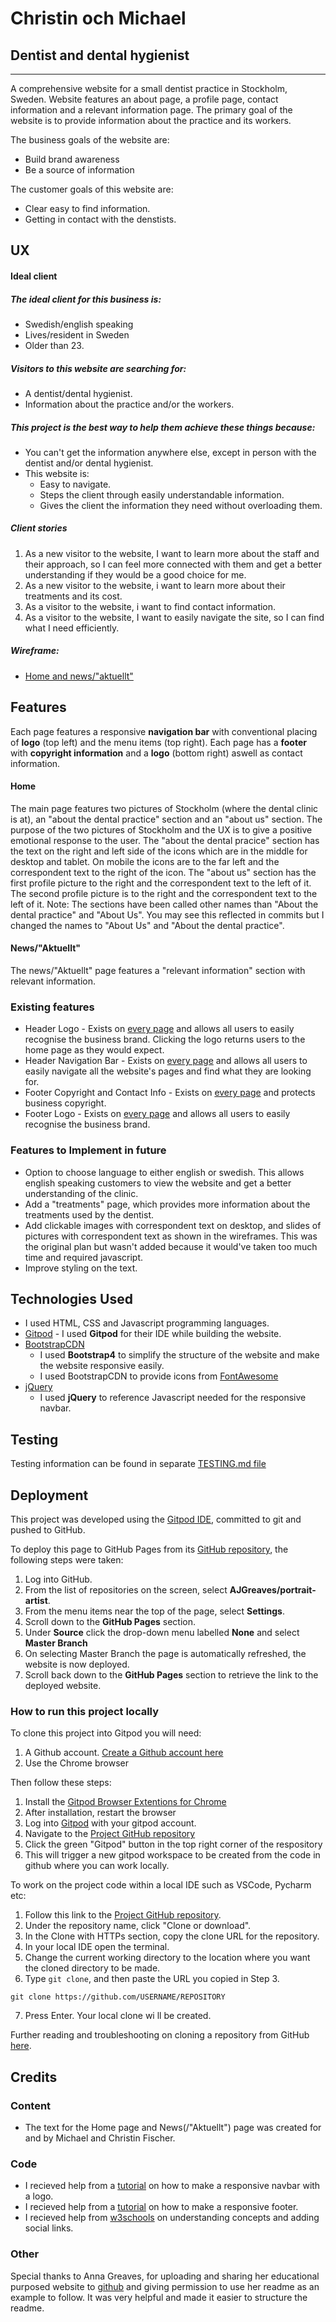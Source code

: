 # Christin och Michael

## Dentist and dental hygienist

---

A comprehensive website for a small dentist practice in Stockholm, Sweden. Website features an about page, a profile page, contact information and a relevant information page. The primary goal of the website is to provide information about the practice and its workers.

The business goals of the website are:
* Build brand awareness
* Be a source of information

The customer goals of this website are:
* Clear easy to find information.
* Getting in contact with the denstists.

## UX

#### Ideal client

##### The ideal client for this business is:
* Swedish/english speaking
* Lives/resident in Sweden
* Older than 23.

##### Visitors to this website are searching for:
* A dentist/dental hygienist.
* Information about the practice and/or the workers.

##### This project is the best way to help them achieve these things because:
* You can't get the information anywhere else, except in person with the dentist and/or dental hygienist.
* This website is:
    * Easy to navigate.
    * Steps the client through easily understandable information.
    * Gives the client the information they need without overloading them.

##### Client stories
1. As a new visitor to the website, I want to learn more about the staff and their approach, so I can feel more connected with them and get a better understanding if they would be a good choice for me.
2. As a new visitor to the website, i want to learn more about their treatments and its cost.
3. As a visitor to the website, i want to find contact information.
4. As a visitor to the website, I want to easily navigate the site, so I can find what I need efficiently.

##### Wireframe: 

- [Home and news/"aktuellt"](wireframe.pdf)


## Features

Each page features a responsive **navigation bar** with conventional placing of **logo** (top left) and the menu items (top right).
Each page has a **footer** with **copyright information** and a **logo** (bottom right) aswell as contact information.

#### Home
The main page features two pictures of Stockholm (where the dental clinic is at), an "about the dental practice" section and an "about us" section.
The purpose of the two pictures of Stockholm and the UX is to give a positive emotional response to the user.
The "about the dental pracice" section has the text on the right and left side of the icons which are in the middle for desktop and tablet. On mobile the icons are to the far left and the correspondent text to the right of the icon.
The "about us" section has the first profile picture to the right and the correspondent text to the left of it. The second profile picture is to the right and the correspondent text to the left of it.
Note: The sections have been called other names than "About the dental practice" and "About Us". You may see this reflected in commits but I changed the names to "About Us" and "About the dental practice".

#### News/"Aktuellt"

The news/"Aktuellt" page features a "relevant information" section with relevant information.

### Existing features

- Header Logo - Exists on [every page](../index.html) and allows all users to easily recognise the business brand. Clicking the logo returns users to the home page as they would expect.
- Header Navigation Bar - Exists on [every page](../index.html) and allows all users to easily navigate all the website's pages and find what they are looking for.
- Footer Copyright and Contact Info - Exists on [every page](../index.html) and protects business copyright.
- Footer Logo - Exists on [every page](../index.html) and allows all users to easily recognise the business brand.

### Features to Implement in future
- Option to choose language to either english or swedish. This allows english speaking customers to view the website and get a better understanding of the clinic.
- Add a "treatments" page, which provides more information about the treatments used by the dentist.
- Add clickable images with correspondent text on desktop, and slides of pictures with correspondent text as shown in the wireframes. This was the original plan but wasn't added because it would've taken too much time and required javascript.
- Improve styling on the text.

## Technologies Used

- I used HTML, CSS and Javascript programming languages.
- [Gitpod](https://gitpod.io) - I used **Gitpod** for their IDE while building the website.
- [BootstrapCDN](https://www.bootstrapcdn.com/)
    - I used **Bootstrap4** to simplify the structure of the website and make the website responsive easily.
    - I used BootstrapCDN to provide icons from [FontAwesome](https://www.bootstrapcdn.com/fontawesome/)
- [jQuery](https://jquery.com/)
    - I used **jQuery** to reference Javascript needed for the responsive navbar.

## Testing 

Testing information can be found in separate [TESTING.md file](TESTING.md)

## Deployment

This project was developed using the [Gitpod IDE](https://gitpod.io), committed to git and pushed to GitHub.

To deploy this page to GitHub Pages from its [GitHub repository](https://github.com/AJGreaves/portrait-artist), the following steps were taken: 
1. Log into GitHub. 
2. From the list of repositories on the screen, select **AJGreaves/portrait-artist**.
3. From the menu items near the top of the page, select **Settings**.
4. Scroll down to the **GitHub Pages** section.
5. Under **Source** click the drop-down menu labelled **None** and select **Master Branch**
6. On selecting Master Branch the page is automatically refreshed, the website is now deployed. 
7. Scroll back down to the **GitHub Pages** section to retrieve the link to the deployed website.


### How to run this project locally

To clone this project into Gitpod you will need:
1. A Github account. [Create a Github account here](https://github.com/)
2. Use the Chrome browser 

Then follow these steps:
1. Install the [Gitpod Browser Extentions for Chrome](https://www.gitpod.io/docs/browser-extension/)
2. After installation, restart the browser
3. Log into [Gitpod](https://gitpod.com) with your gitpod account.
4. Navigate to the [Project GitHub repository](https://github.com/AJGreaves/portrait-artist)
5. Click the green "Gitpod" button in the top right corner of the respository
6. This will trigger a new gitpod workspace to be created from the code in github where you can work locally.

To work on the project code within a local IDE such as VSCode, Pycharm etc:
1. Follow this link to the [Project GitHub repository](https://github.com/AJGreaves/portrait-artist).
2. Under the repository name, click "Clone or download".
3. In the Clone with HTTPs section, copy the clone URL for the repository. 
4. In your local IDE open the terminal.
5. Change the current working directory to the location where you want the cloned directory to be made.
6. Type ```git clone```, and then paste the URL you copied in Step 3.
```console
git clone https://github.com/USERNAME/REPOSITORY
```
7. Press Enter. Your local clone wi
ll be created.

Further reading and troubleshooting on cloning a repository from GitHub [here](https://help.github.com/en/articles/cloning-a-repository).

## Credits

### Content
- The text for the Home page and News(/"Aktuellt") page was created for and by Michael and Christin Fischer.

### Code
- I recieved help from a [tutorial](https://www.youtube.com/watch?v=gt8zOLQ8A0w) on how to make a responsive navbar with a logo.
- I recieved help from a [tutorial](https://www.youtube.com/watch?v=vsBaCblIOuQ) on how to make a responsive footer.
- I recieved help from [w3schools](https://www.w3schools.com/) on understanding concepts and adding social links.

### Other

Special thanks to Anna Greaves, for uploading and sharing her educational purposed website to [github](https://github.com/AJGreaves/portrait-artist/) and giving permission to use her readme as an example to follow. It was very helpful and made it easier to structure the readme.
